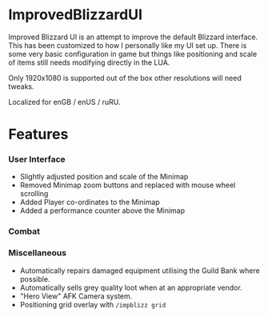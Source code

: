 ImprovedBlizzardUI
==================

Improved Blizzard UI is an attempt to improve the default Blizzard interface. This has been customized to how I personally like my UI set up. There is some very basic configuration in game but things like positioning and scale of items still needs modifying directly in the LUA.

Only 1920x1080 is supported out of the box other resolutions will need tweaks.

Localized for enGB / enUS / ruRU.

# Features

### User Interface

* Slightly adjusted position and scale of the Minimap
* Removed Minimap zoom buttons and replaced with mouse wheel scrolling
* Added Player co-ordinates to the Minimap
* Added a performance counter above the Minimap

### Combat

### Miscellaneous

* Automatically repairs damaged equipment utilising the Guild Bank where possible.
* Automatically sells grey quality loot when at an appropriate vendor.
* "Hero View" AFK Camera system.
* Positioning grid overlay with `/impblizz grid`
